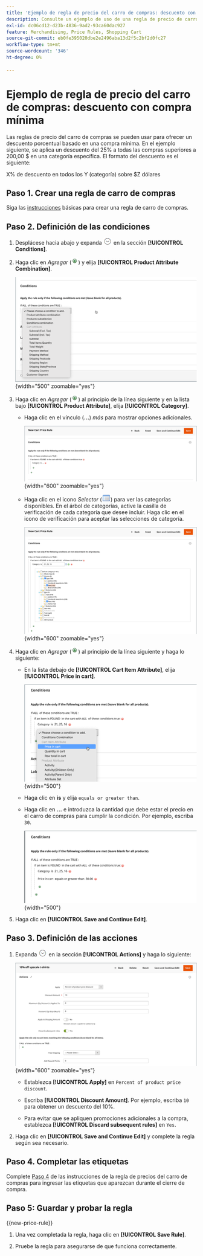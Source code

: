 ```yaml
---
title: 'Ejemplo de regla de precio del carro de compras: descuento con compra mínima'
description: Consulte un ejemplo de uso de una regla de precio de carro de compras para ofrecer un descuento con una compra mínima.
exl-id: dc06cd12-d23b-4836-9ad2-93ca60dac927
feature: Merchandising, Price Rules, Shopping Cart
source-git-commit: eb0fe395020dbe2e2496aba13d2f5c2bf2d0fc27
workflow-type: tm+mt
source-wordcount: '346'
ht-degree: 0%

---
```


# Ejemplo de regla de precio del carro de compras: descuento con compra mínima

Las reglas de precio del carro de compras se pueden usar para ofrecer un descuento porcentual basado en una compra mínima. En el ejemplo siguiente, se aplica un descuento del 25% a todas las compras superiores a 200,00 $ en una categoría específica. El formato del descuento es el siguiente:

X% de descuento en todos los Y (categoría) sobre $Z dólares

## Paso 1. Crear una regla de carro de compras

Siga las [instrucciones](price-rules-cart.md) básicas para crear una regla de carro de compras.

## Paso 2. Definición de las condiciones

1. Desplácese hacia abajo y expanda ![Selector de expansión](../assets/icon-display-expand.png) en la sección **[!UICONTROL Conditions]**.

1. Haga clic en _Agregar_ (![Agregar icono](../assets/icon-add-green-circle.png)) y elija **[!UICONTROL Product Attribute Combination]**.

   ![Condición de regla de precio de carro de compras: combinación de atributos de producto](./assets/condition1.png){width="500" zoomable="yes"}

1. Haga clic en _Agregar_ (![Agregar icono](../assets/icon-add-green-circle.png)) al principio de la línea siguiente y en la lista bajo **[!UICONTROL Product Attribute]**, elija **[!UICONTROL Category]**.

   - Haga clic en el vínculo (**...**) _más_ para mostrar opciones adicionales.

     ![Condición de regla de precio del carro de compras: opciones de categoría](./assets/condition3.png){width="600" zoomable="yes"}

   - Haga clic en el icono _Selector_ (![Icono de lista](../assets/icon-list-chooser.png)) para ver las categorías disponibles. En el árbol de categorías, active la casilla de verificación de cada categoría que desee incluir. Haga clic en el icono de verificación para aceptar las selecciones de categoría.

     ![Condición de regla de precio del carro de compras: categoría](./assets/condition4.png){width="600" zoomable="yes"}

1. Haga clic en _Agregar_ (![Agregar icono](../assets/icon-add-green-circle.png)) al principio de la línea siguiente y haga lo siguiente:

   - En la lista debajo de **[!UICONTROL Cart Item Attribute]**, elija **[!UICONTROL Price in cart]**.

     ![Condición de regla de precio de carro de compras: atributo de artículo de carro](./assets/condition5.png){width="500"}

   - Haga clic en **is** y elija `equals or greater than`.

   - Haga clic en **...** e introduzca la cantidad que debe estar el precio en el carro de compras para cumplir la condición. Por ejemplo, escriba `30`.

     ![Condición de regla de precio del carro de compras: precio en el carro](./assets/condition6.png){width="500"}

1. Haga clic en **[!UICONTROL Save and Continue Edit]**.

## Paso 3. Definición de las acciones

1. Expanda ![Selector de expansión](../assets/icon-display-expand.png) en la sección **[!UICONTROL Actions]** y haga lo siguiente:

   ![Acciones de regla de precio de carro](./assets/minimum-discount-actions.png){width="600" zoomable="yes"}

   - Establezca **[!UICONTROL Apply]** en `Percent of product price discount`.

   - Escriba **[!UICONTROL Discount Amount]**. Por ejemplo, escriba `10` para obtener un descuento del 10%.

   - Para evitar que se apliquen promociones adicionales a la compra, establezca **[!UICONTROL Discard subsequent rules]** en `Yes`.

1. Haga clic en **[!UICONTROL Save and Continue Edit]** y complete la regla según sea necesario.

## Paso 4. Completar las etiquetas

Complete [Paso 4](price-rules-cart.md) de las instrucciones de la regla de precios del carro de compras para ingresar las etiquetas que aparezcan durante el cierre de compra.

## Paso 5: Guardar y probar la regla

{{new-price-rule}}

1. Una vez completada la regla, haga clic en **[!UICONTROL Save Rule]**.

1. Pruebe la regla para asegurarse de que funciona correctamente.
